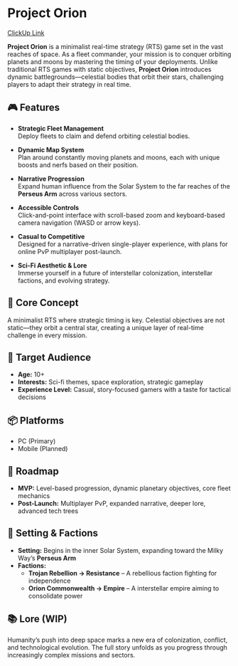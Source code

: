 # Project Orion

[ClickUp Link](https://app.clickup.com/90131262516/v/s/90135253849)

**Project Orion** is a minimalist real-time strategy (RTS) game set in the vast reaches of space. As a fleet commander, your mission is to conquer orbiting planets and moons by mastering the timing of your deployments. Unlike traditional RTS games with static objectives, **Project Orion** introduces dynamic battlegrounds—celestial bodies that orbit their stars, challenging players to adapt their strategy in real time.

## 🎮 Features

- **Strategic Fleet Management**  
  Deploy fleets to claim and defend orbiting celestial bodies.

- **Dynamic Map System**  
  Plan around constantly moving planets and moons, each with unique boosts and nerfs based on their position.

- **Narrative Progression**  
  Expand human influence from the Solar System to the far reaches of the **Perseus Arm** across various sectors.

- **Accessible Controls**  
  Click-and-point interface with scroll-based zoom and keyboard-based camera navigation (WASD or arrow keys).

- **Casual to Competitive**  
  Designed for a narrative-driven single-player experience, with plans for online PvP multiplayer post-launch.

- **Sci-Fi Aesthetic & Lore**  
  Immerse yourself in a future of interstellar colonization, interstellar factions, and evolving strategy.

## 🧠 Core Concept

A minimalist RTS where strategic timing is key. Celestial objectives are not static—they orbit a central star, creating a unique layer of real-time challenge in every mission.

## 👥 Target Audience

- **Age:** 10+  
- **Interests:** Sci-fi themes, space exploration, strategic gameplay  
- **Experience Level:** Casual, story-focused gamers with a taste for tactical decisions

## 📦 Platforms

- PC (Primary)
- Mobile (Planned)

## 🚀 Roadmap

- **MVP:** Level-based progression, dynamic planetary objectives, core fleet mechanics  
- **Post-Launch:** Multiplayer PvP, expanded narrative, deeper lore, advanced tech trees

## 🌌 Setting & Factions

- **Setting:** Begins in the inner Solar System, expanding toward the Milky Way’s **Perseus Arm**
- **Factions:**
  - **Trojan Rebellion &rarr; Resistance** – A rebellious faction fighting for independence
  - **Orion Commonwealth &rarr; Empire** – A interstellar empire aiming to consolidate power

## 📚 Lore (WIP)

Humanity’s push into deep space marks a new era of colonization, conflict, and technological evolution. The full story unfolds as you progress through increasingly complex missions and sectors.
